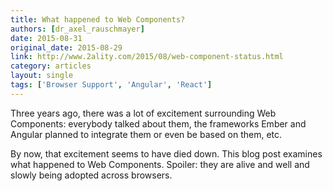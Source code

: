 ```yaml
---
title: What happened to Web Components?
authors: [dr_axel_rauschmayer]
date: 2015-08-31
original_date: 2015-08-29
link: http://www.2ality.com/2015/08/web-component-status.html
category: articles
layout: single
tags: ['Browser Support', 'Angular', 'React']
---
```


Three years ago, there was a lot of excitement surrounding Web Components: everybody talked about them, the frameworks Ember and Angular planned to integrate them or even be based on them, etc.

By now, that excitement seems to have died down. This blog post examines what happened to Web Components. Spoiler: they are alive and well and slowly being adopted across browsers.

<!-- Excerpt -->
